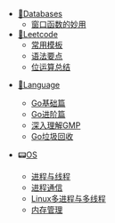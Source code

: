 <!-- docs/_sidebar.md -->

* [💾Databases](databases/)
    * [窗口函数的妙用](database/窗口函数)
* [🔋Leetcode](leetcode/)
    * [常用模板](leetcode/常用模板)
    * [语法要点](leetcode/语法要点)
    * [位运算总结](leetcode/位运算)

- [🔖Language](language/)
    - [Go基础篇](language/Go基础篇)
    - [Go进阶篇](language/Go进阶篇)
    - [深入理解GMP](language/深入理解GMP)
    - [Go垃圾回收](language/Go垃圾回收)

- 📟[OS](os/)
    - [进程与线程](os/进程与线程)
    - [进程通信](os/进程通信)
    - [Linux多进程与多线程](os/Linux多进程与多线程)
    - [内存管理](os/内存管理)

